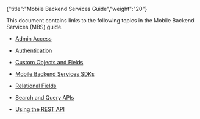 {"title":"Mobile Backend Services Guide","weight":"20"} 

This document contains links to the following topics in the Mobile Backend Services (MBS) guide.

*   [Admin Access](/docs/appc/Mobile_Backend_Services/Mobile_Backend_Services_Guide/Admin_Access/)
    
*   [Authentication](/docs/appc/Mobile_Backend_Services/Mobile_Backend_Services_Guide/Authentication/)
    
*   [Custom Objects and Fields](/docs/appc/Mobile_Backend_Services/Mobile_Backend_Services_Guide/Custom_Objects_and_Fields/)
    
*   [Mobile Backend Services SDKs](/docs/appc/Mobile_Backend_Services/Mobile_Backend_Services_Guide/Mobile_Backend_Services_SDKs/)
    
*   [Relational Fields](/docs/appc/Mobile_Backend_Services/Mobile_Backend_Services_Guide/Relational_Fields/)
    
*   [Search and Query APIs](/docs/appc/Mobile_Backend_Services/Mobile_Backend_Services_Guide/Search_and_Query_APIs/)
    
*   [Using the REST API](/docs/appc/Mobile_Backend_Services/Mobile_Backend_Services_Guide/Using_the_REST_API/)